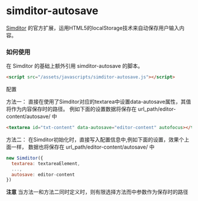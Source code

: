 simditor-autosave
=================

[Simditor](http://simditor.tower.im/) 的官方扩展，运用HTML5的localStorage技术来自动保存用户输入内容。

### 如何使用

在 Simditor 的基础上额外引用 simditor-autosave 的脚本。

```html
<script src="/assets/javascripts/simditor-autosave.js"></script>
```

配置

方法一：
直接在使用了Simditor对应的textarea中设置data-autosave属性，其值将作为内容保存时的路径。
例如下面的设置数据将保存在  url_path/editor-content/autosave/   中
```html
<textarea id="txt-content" data-autosave="editor-content" autofocus></textarea>
```

方法二：
在Simditor初始化时，直接写入配置信息中,例如下面的设置，效果个上面一样，
数据也将保存在  url_path/editor-content/autosave/   中
```javascript
new Simditor({
  textarea: textareaElement,
  ...,
  autosave: editor-content
})
```
__注意__ 当方法一和方法二同时定义时，则有限选择方法而中参数作为保存时的路径

